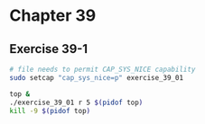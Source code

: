 # Chapter 39

## Exercise 39-1

```sh
# file needs to permit CAP_SYS_NICE capability
sudo setcap "cap_sys_nice=p" exercise_39_01

top &
./exercise_39_01 r 5 $(pidof top)
kill -9 $(pidof top)
```
